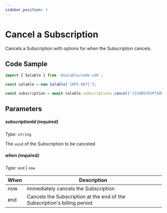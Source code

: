 ```yaml
---
sidebar_position: 3
---
```


# Cancel a Subscription

Cancels a Subscription with options for when the Subscription cancels.

## Code Sample

```typescript
import { Salable } from '@salable/node-sdk';

const salable = new Salable('{API-KEY}');

const subscription = await salable.subscriptions.cancel('{{SUBSCRIPTION_UUID}}', 'end');
```

## Parameters

##### subscriptionId (_required_)

_Type:_ `string`

The `uuid` of the Subscription to be canceled

##### when (_required_)

_Type:_ `end` | `now`

| When | Description                                                              |
| ---- | ------------------------------------------------------------------------ |
| now  | Immediately cancels the Subscription                                     |
| end  | Cancels the Subscription at the end of the Subscription's billing period |
